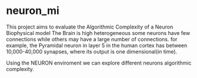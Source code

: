 # neuron_mi

This project aims to evaluate the Algorithmic Complexity of a Neuron Biophysical model
The Brain is high heterogeneous some neurons have few connections while others may have a large number of connections. for example, the Pyramidal neuron in layer 5 in the human cortex has between 10,000-40,000 synapses, where its output is one dimensional(in time).

Using the NEURON enviroment we can explore different neurons algorithmic complexity.
